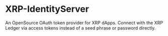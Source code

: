 # XRP-IdentityServer
An OpenSource OAuth token provider for XRP dApps. Connect with the XRP Ledger via access tokens instead of a seed phrase or password directly. 
